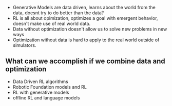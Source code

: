 - Generative Models are data driven, learns about the world from the data, doesnt try to do better than the data?
- RL is all about opimization, optimizes a goal with emergent behavior, doesn't make use of real world data.
- Data without optimization doesn't allow us to solve new problems in new ways
- Optimization without data is hard to apply to the real world outside of simulators.

## What can we accomplish if we combine data and optimization

- Data Driven RL algorithms
- Robotic Foundation models  and RL
- RL with generative models
- offline RL and language models